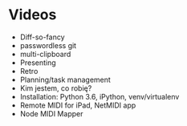 # Videos

* Diff-so-fancy
* passwordless git
* multi-clipboard
* Presenting
* Retro
* Planning/task management
* Kim jestem, co robię?
* Installation: Python 3.6, iPython, venv/virtualenv
* Remote MIDI for iPad, NetMIDI app
* Node MIDI Mapper
